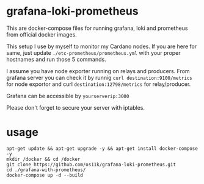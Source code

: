 grafana-loki-prometheus
============

This are docker-compose files for running grafana, loki and prometheus from official docker images.

This setup I use by myself to monitor my Cardano nodes. If you are here for same, just update `./etc-prometheus/prometheus.yml` with your proper hostnames and run those 5 commands.

I assume you have node exporter running on relays and producers. From grafana server you can check it by runnig `curl destination:9100/metrics` for node exportor and curl `destination:12798/metrics` for relay/producer.

Grafana can be accessible by `yourserverip:3000`

Please don't forget to secure your server with iptables.

# usage
```
apt-get update && apt-get upgrade -y && apt-get install docker-compose -y
mkdir /docker && cd /docker
git clone https://github.com/os11k/grafana-loki-prometheus.git
cd ./grafana-with-prometheus/
docker-compose up -d --build
```
